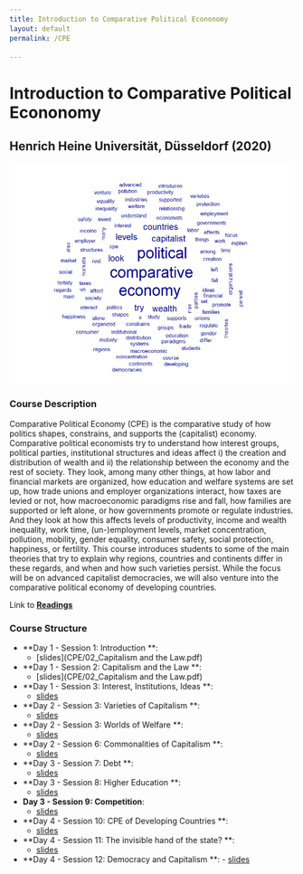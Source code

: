 ```yaml
---
title: Introduction to Comparative Political Econonomy
layout: default
permalink: /CPE

---
```


# Introduction to Comparative Political Econonomy
## Henrich Heine Universität, Düsseldorf (2020)



![text](/CPE/wordcloud.png)

### Course Description

Comparative Political Economy (CPE) is the comparative study of how politics shapes, constrains, and supports the (capitalist) economy. Comparative political economists try to understand how interest groups, political parties, institutional structures and ideas affect i)
the creation and distribution of wealth and ii) the relationship between the economy and the rest of society. They look, among many other things, at how labor and financial markets are organized, how education and welfare systems are set up, how trade unions and employer organizations interact, how taxes are levied or not, how macroeconomic paradigms rise and fall, how families are supported
or left alone, or how governments promote or regulate industries. And they look at how this affects levels of productivity, income and wealth inequality, work time, (un-)employment levels, market concentration, pollution, mobility, gender equality, consumer safety, social protection, happiness, or fertility. This course introduces students to some of the main theories that try to explain why regions, countries and continents differ in these regards, and when and how such varieties persist. While the focus will be on advanced capitalist democracies, we will also venture into the comparative political economy of developing countries.

Link to [**Readings**](CPE/readings.zip)

### Course Structure

  - **Day 1 - Session 1: Introduction **: 
    - [slides](CPE/02_Capitalism and the Law.pdf)
  - **Day 1 - Session 2: Capitalism and the Law **: 
    - [slides](CPE/02_Capitalism and the Law.pdf)
  - **Day 1 - Session 3: Interest, Institutions, Ideas **: 
    - [slides](eui2018/slides_day3.pdf)
  - **Day 2 - Session 3: Varieties of Capitalism **: 
    - [slides](eui2018/slides_day4.pdf)
  - **Day 2 - Session 3: Worlds of Welfare **: 
    - [slides](eui2018/day5_slides.pdf)
  - **Day 2 - Session 6: Commonalities of Capitalism **:
    - [slides](eui2018/Instructions.docx)
  - **Day 3 - Session 7: Debt **:
    - [slides](eui2018/Instructions.docx)
  - **Day 3 - Session 8: Higher Education **:
    - [slides](eui2018/Instructions.docx)
  - **Day 3 - Session 9: Competition**:
    - [slides](eui2018/Instructions.docx)
  - **Day 4 - Session 10: CPE of Developing Countries **:
    - [slides](eui2018/Instructions.docx)
  - **Day 4 - Session 11: The invisible hand of the state? **:
    - [slides](eui2018/Instructions.docx)
   - **Day 4 - Session 12: Democracy and Capitalism **:
    - [slides](eui2018/Instructions.docx)
    
    
